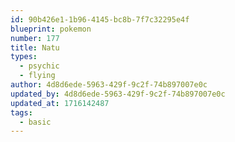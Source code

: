 ```yaml
---
id: 90b426e1-1b96-4145-bc8b-7f7c32295e4f
blueprint: pokemon
number: 177
title: Natu
types:
  - psychic
  - flying
author: 4d8d6ede-5963-429f-9c2f-74b897007e0c
updated_by: 4d8d6ede-5963-429f-9c2f-74b897007e0c
updated_at: 1716142487
tags:
  - basic
---
```

